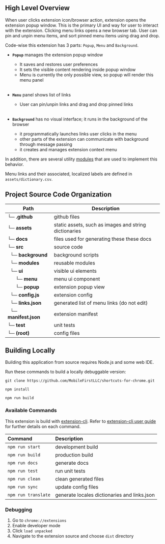 ## High Level Overview

When user clicks extension icon/browser action, extension opens the extension popup window. This is the primary UI and way for user to interact with the extension. 
Clicking menu links opens a new browser tab. User can pin and unpin menu items, and sort pinned menu items using drag and drop.

Code-wise this extension has 3 parts: `Popup`, `Menu` and `Background`. 

- **`Popup`** manages the extension popup window
    - It saves and restores user preferences 
    - It sets the visible content rendering inside popup window
    - Menu is currently the only possible view, so popup will render this menu panel
      <br/><br/>

- **`Menu`** panel shows list of links
    - User can pin/unpin links and drag and drop pinned links
      <br/><br/>

- **`Background`** has no visual interface; it runs in the background of the browser
    - it programmatically launches links user clicks in the menu 
    - other parts of the extension can communicate with background through message passing
    - it creates and manages extension context menu

In addition, there are several utility [modules](list_module.html) that are used to implement this behavior.

Menu links and their associated, localized labels are defined in `assets/dictionary.csv`.


## Project Source Code Organization

Path | Description
--- | ---
**└─ .github** | github files
**└─ assets** |  static assets, such as images and string dictionaries
**└─ docs** | files used for generating these these docs
**└─ src** | source code
 &nbsp; **└─ background** | background scripts
 &nbsp; **└─ modules** | reusable modules
 &nbsp; **└─ ui** | visible ui elements
 &nbsp; &nbsp; &nbsp; **└─ menu** | menu ui component
 &nbsp; &nbsp; &nbsp; **└─ popup** | extension popup view
 &nbsp; **└─ config.js** | extension config
 &nbsp; **└─ links.json** | generated list of menu links (do not edit)
 &nbsp; **└─ manifest.json** | extension manifest
**└─ test** | unit tests
**└─ (root)** | config files


## Building Locally

Building this application from source requires Node.js and some web IDE.

Run these commands to build a locally debuggable version:

```
git clone https://github.com/MobileFirstLLC/shortcuts-for-chrome.git

npm install

npm run build
```
### Available Commands

This extension is build with [extension-cli](https://oss.mobilefirst.me/extension-cli/).
Refer to [extension-cli user guide](https://oss.mobilefirst.me/extension-cli/) for further details on each command.

| Command | Description |
| :--- | :--- |
| `npm run start` | development build |
| `npm run build` | production build |
| `npm run docs` | generate docs |
| `npm run test` | run unit tests |
| `npm run clean` | clean generated files |
| `npm run sync` | update config files |
| `npm run translate` | generate locales dictionaries and links.json |

### Debugging

1. Go to `chrome://extensions`
2. Enable developer mode
3. Click `load unpacked` 
4. Navigate to the extension source and choose `dist` directory

